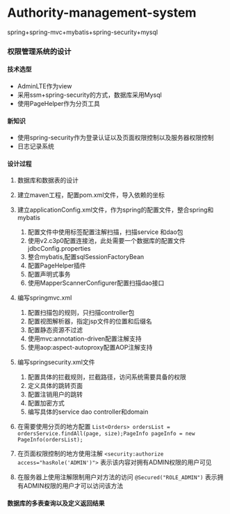 # Authority-management-system
spring+spring-mvc+mybatis+spring-security+mysql
### 权限管理系统的设计
#### 技术选型
- AdminLTE作为view
- 采用ssm+spring-security的方式，数据库采用Mysql
- 使用PageHelper作为分页工具
#### 新知识
- 使用spring-security作为登录认证以及页面权限控制以及服务器权限控制
- 日志记录系统
#### 设计过程
1. 数据库和数据表的设计
2. 建立maven工程，配置pom.xml文件，导入依赖的坐标
3. 建立applicationConfig.xml文件，作为spring的配置文件，整合spring和mybatis
    1. 配置文件中使用<component-scan>标签配置注解扫描，扫描service 和dao包
    2. 使用v2.c3p0配置连接池，此处需要一个数据库的配置文件jdbcConfig.properties
    3. 整合mybatis,配置sqlSessionFactoryBean
    4. 配置PageHelper插件
    5. 配置声明式事务
    6. 使用MapperScannerConfigurer配置扫描dao接口
4. 编写springmvc.xml
    1. 配置扫描包的规则，只扫描controller包
    2. 配置视图解析器，指定jsp文件的位置和后缀名
    3. 配置静态资源不过滤
    4. 使用mvc:annotation-driven配置注解支持
    5. 使用aop:aspect-autoproxy配置AOP注解支持
5. 编写springsecurity.xml文件
    1. 配置具体的拦截规则，拦截路径，访问系统需要具备的权限
    2. 定义具体的跳转页面
    3. 配置注销用户的跳转
    4. 配置加密方式
    5. 编写具体的service dao controller和domain
6. 在需要使用分页的地方配置
```List<Orders> ordersList = ordersService.findAll(page, size);PageInfo pageInfo = new PageInfo(ordersList);```
7. 在页面权限控制的地方使用注解
```<security:authorize access="hasRole('ADMIN')">```
    表示该内容对拥有ADMIN权限的用户可见

8. 在服务器上使用注解限制用户对方法的访问
    ```@Secured("ROLE_ADMIN")```
    表示拥有ADMIN权限的用户才可以访问该方法

#### 数据库的多表查询以及定义返回结果
